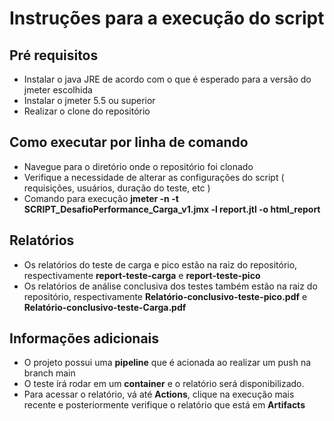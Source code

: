 # Instruções para a execução do script

## Pré requisitos

- Instalar o java JRE de acordo com o que é esperado para a versão do jmeter escolhida
- Instalar o jmeter 5.5 ou superior
- Realizar o clone do repositório


## Como executar por linha de comando

- Navegue para o diretório onde o repositório foi clonado
- Verifique a necessidade de alterar as configurações do script ( requisições, usuários, duração do teste, etc )
- Comando para execução **jmeter -n -t SCRIPT_DesafioPerformance_Carga_v1.jmx -l report.jtl -o html_report**


## Relatórios

- Os relatórios do teste de carga e pico estão na raiz do repositório, respectivamente **report-teste-carga** e **report-teste-pico**
- Os relatórios de análise conclusiva dos testes também estão na raiz do repositório, respectivamente **Relatório-conclusivo-teste-pico.pdf** e **Relatório-conclusivo-teste-Carga.pdf**

## Informações adicionais

- O projeto possui uma **pipeline** que é acionada ao realizar um push na branch main
- O teste írá rodar em um **container** e o relatório será disponibilizado.
- Para acessar o relatório, vá até **Actions**, clique na execução mais recente e posteriormente verifique o relatório que está em **Artifacts**
